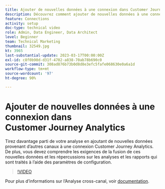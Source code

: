 ```yaml
---
title: Ajouter de nouvelles données à une connexion dans Customer Journey Analytics
description: Découvrez comment ajouter de nouvelles données à une connexion de Customer Journey Analytics pour tirer le meilleur parti de votre analyse.
feature: Connections
activity: setup
doc-type: technical video
role: Admin, Data Engineer, Data Architect
level: Beginner
team: Technical Marketing
thumbnail: 32549.jpg
kt: 3965
last-substantial-update: 2023-03-17T00:00:00Z
exl-id: c8f0b90d-d31f-4702-a838-70ab78b690c0
source-git-commit: 308ad876b73b0d8d8e3efc5fafe068630e0a6a1d
workflow-type: tm+mt
source-wordcount: '97'
ht-degree: 90%

---
```


# Ajouter de nouvelles données à une connexion dans Customer Journey Analytics

Tirez davantage parti de votre analyse en ajoutant de nouvelles données provenant d’autres canaux à une connexion Customer Journey Analytics. De plus, vous devez comprendre les exigences de la fusion de ces nouvelles données et les répercussions sur les analyses et les rapports qui sont traités à l’aide des paramètres de configuration.

>[!VIDEO](https://video.tv.adobe.com/v/32549/?learn=on&quality=12)

Pour plus d’informations sur l’Analyse cross-canal, voir [documentation](https://experienceleague.adobe.com/docs/analytics-platform/using/cca/overview.html?lang=fr).
